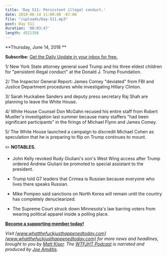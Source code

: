 ```yaml
---
title: 'Day 511: Persistent illegal conduct.'
date: 2018-06-14 11:00:00 -07:00
file: "/uploads/Day-511.mp3"
post: Day 511
duration: '00:03:47'
length: 4521356
---
```


**Thursday, June 14, 2018 **

**Subscribe:** [Get the Daily Update in your inbox for free.](https://whatthefuckjusthappenedtoday.com/subscribe/)

1/ New York State attorney general sued Trump and his three eldest children for "persistent illegal conduct" at the Donald J. Trump Foundation.

2/ The Inspector General Report: James Comey "deviated" from FBI and Justice Department procedures while investigating Hillary Clinton.

3/ Sarah Huckabee Sanders and deputy press secretary Raj Shah are planning to leave the White House.

4/ White House Counsel Don McGahn recused his entire staff from Robert Mueller's investigation last summer because many staffers "had been significant participants" in the firings of Michael Flynn and James Comey.

5/ The White House launched a campaign to discredit Michael Cohen as speculation that he is preparing to flip on Trump continues to mount.

✏️ **NOTABLES.**

* John Kelly revoked Rudy Giuliani's son's West Wing access after Trump ordered Andrew Giuliani be promoted to special assistant to the president.

* Trump told G7 leaders that Crimea is Russian because everyone who lives there speaks Russian.

* Mike Pompeo said sanctions on North Korea will remain until the country has completely denuclearized.

* The Supreme Court struck down Minnesota's law barring voters from wearing political apparel inside a polling place.

**[Become a supporting member today!](https://whatthefuckjusthappenedtoday.com/membership/?utm_source=2017\+Donors&utm_campaign=8dccd905d9-&utm_medium=email&utm_term=0_3bd36f654c-8dccd905d9-169730397)**

*Visit [www.whatthefuckjusthappenedtoday.com](www.whatthefuckjusthappenedtoday.com) for more news and headlines, brought to you by [Matt Kiser](https://twitter.com/Matt_Kiser). The [WTFJHT Podcast](https://whatthefuckjusthappenedtoday.com/podcasts/) is narrated and produced by [Joe Amditis](https://twitter.com/jsamditis).*